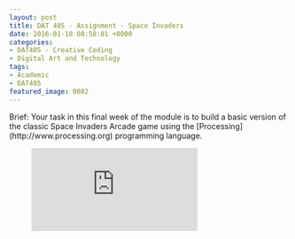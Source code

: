 ```yaml
---
layout: post
title: DAT 405 - Assignment - Space Invaders
date: 2016-01-18 08:50:01 +0000
categories:
- DAT405 - Creative Coding
- Digital Art and Technology
tags:
- Academic
- DAT405
featured_image: 0082
---
```

<p class="brief">Brief: Your task in this final week of the module is to build a basic version of the classic Space Invaders Arcade game using the [Processing](http://www.processing.org) programming language.</p>

<figure>
<div class="embed-container">
<iframe src="https://www.youtube.com/embed/ezi0W77O43A" frameborder="0" allow="accelerometer; autoplay; clipboard-write; encrypted-media; gyroscope; picture-in-picture" allowfullscreen></iframe>
</div>
</figure>
